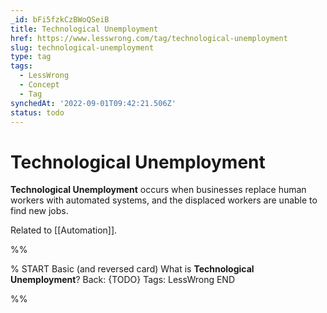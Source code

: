 ```yaml
---
_id: bFi5fzkCzBWoQSeiB
title: Technological Unemployment
href: https://www.lesswrong.com/tag/technological-unemployment
slug: technological-unemployment
type: tag
tags:
  - LessWrong
  - Concept
  - Tag
synchedAt: '2022-09-01T09:42:21.506Z'
status: todo
---
```


# Technological Unemployment

**Technological Unemployment** occurs when businesses replace human workers with automated systems, and the displaced workers are unable to find new jobs.

Related to [[Automation]].


%%

% START
Basic (and reversed card)
What is **Technological Unemployment**?
Back: {TODO}
Tags: LessWrong
END
<!--ID: 1663156965104-->


%%
	
